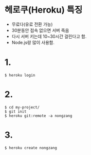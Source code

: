 # 헤로쿠(Heroku) 특징
* 무료다(유료 전환 가능)
* 30분동안 접속 없으면 서버 죽음
* 다시 서버 키는데 10~30시간 걸린다고 함.
* Node.js랑 많이 사용함.

# 1. 

```
$ heroku login
```

# 2. 
```
$ cd my-project/ 
$ git init
$ heroku git:remote -a nongzang
```

# 3.
```
$ heroku create nongzang
```
